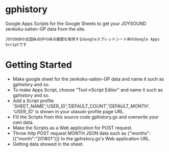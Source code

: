 # gphistory
Google Apps Scripts for the Google Sheets to get your JOYSOUND zenkoku-saiten-GP data from the site.
```
JOYSOUDの全国採点GPの採点履歴を取得するGoogleスプレッドシート用のGoogle Apps Scriptです
```

# Getting Started
* Make google sheet for the zenkoku-saiten-GP data and name it such as gphistory and so.<br>
* To make Apps Script, choose "Tool->Script Editor" and name it such as gphistory and so.<br>
* Add a Script profile 'SHEET_NAME','USER_ID','DEFAULT_COUNT','DEFAULT_MONTH'. 'USER_ID' is shown in your utasuki-profile page URL.<br>
* Fill the Scripts from this source code gphistory.gs and overwrite your own data. 
* Make the Scripts as a Web application for POST request. 
* Throw http POST request MONTH JSON data such as {"months":[{"month":"201801"}]} to the gphistory.gs's Web application URL.
* Getting data showed in the sheet.

